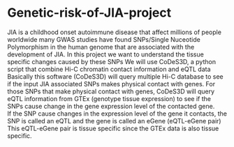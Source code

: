 # Genetic-risk-of-JIA-project
JIA is a childhood onset autoimmune disease that affect millions of people worldwide
many GWAS studies have found SNPs/Single Nuceotide Polymorphism in the human genome that are associated with the development of JIA.
In this project we want to understand the tissue specific changes caused by these SNPs
We will use CoDeS3D, a python script that combine Hi-C chromatin contact information and eQTL data
Basically this software (CoDeS3D) will query multiple Hi-C database to see if the input JIA associated SNPs makes physical contact with genes.
For those SNPs that make physical contact with genes, CoDeS3D will query eQTL information from GTEx (genotype tissue expression) to see if the SNPs cause change in the gene expression level of the contacted gene.\
If the SNP cause changes in the expression level of the gene it contacts, the SNP is called an eQTL and the gene is called an eGene (eQTL-eGene pair)
This eQTL-eGene pair is tissue specific since the GTEx data is also tissue specific.
